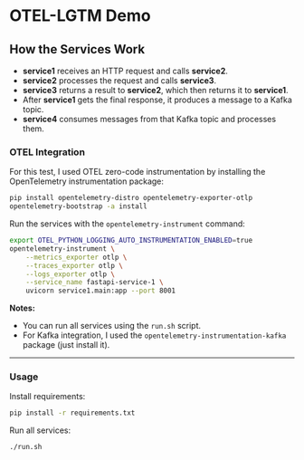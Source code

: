 # OTEL-LGTM Demo


## How the Services Work

- **service1** receives an HTTP request and calls **service2**.
- **service2** processes the request and calls **service3**.
- **service3** returns a result to **service2**, which then returns it to **service1**.
- After **service1** gets the final response, it produces a message to a Kafka topic.
- **service4** consumes messages from that Kafka topic and processes them.

### OTEL Integration

For this test, I used OTEL zero-code instrumentation by installing the OpenTelemetry instrumentation package:

```bash
pip install opentelemetry-distro opentelemetry-exporter-otlp
opentelemetry-bootstrap -a install
```

Run the services with the `opentelemetry-instrument` command:

```bash
export OTEL_PYTHON_LOGGING_AUTO_INSTRUMENTATION_ENABLED=true
opentelemetry-instrument \
    --metrics_exporter otlp \
    --traces_exporter otlp \
    --logs_exporter otlp \
    --service_name fastapi-service-1 \
    uvicorn service1.main:app --port 8001 
```

**Notes:**  
- You can run all services using the `run.sh` script.
- For Kafka integration, I used the `opentelemetry-instrumentation-kafka` package (just install it).

---

### Usage

Install requirements:
```bash
pip install -r requirements.txt
```

Run all services:
```bash
./run.sh
```